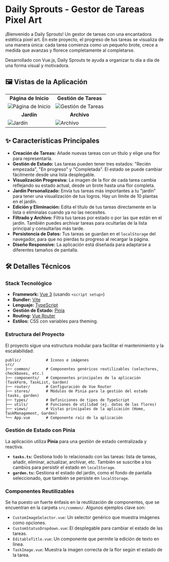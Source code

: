# Daily Sprouts - Gestor de Tareas Pixel Art

¡Bienvenido a Daily Sprouts! Un gestor de tareas con una encantadora estética pixel art. En este proyecto, el progreso de tus tareas se visualiza de una manera única: cada tarea comienza como un pequeño brote, crece a medida que avanzas y florece completamente al completarse.

Desarrollado con Vue.js, Daily Sprouts te ayuda a organizar tu día a día de una forma visual y motivadora.

## 🖼️ Vistas de la Aplicación

<table>
  <tr>
    <td align="center"><strong>Página de Inicio</strong></td>
    <td align="center"><strong>Gestión de Tareas</strong></td>
  </tr>
  <tr>
    <td><img src="./public/screenshots/home.png" alt="Página de Inicio"></td>
    <td><img src="./public/screenshots/task-list.png" alt="Gestión de Tareas"></td>
  </tr>
  <tr>
    <td align="center"><strong>Jardín</strong></td>
    <td align="center"><strong>Archivo</strong></td>
  </tr>
  <tr>
    <td><img src="./public/screenshots/garden.png" alt="Jardín"></td>
    <td><img src="./public/screenshots/archive.png" alt="Archivo"></td>
  </tr>
</table>

## ✨ Características Principales

- **Creación de Tareas:** Añade nuevas tareas con un título y elige una flor para representarla.
- **Gestión de Estado:** Las tareas pueden tener tres estados: "Recién empezada", "En progreso" y "Completada". El estado se puede cambiar fácilmente desde una lista desplegable.
- **Visualización Progresiva:** La imagen de la flor de cada tarea cambia reflejando su estado actual, desde un brote hasta una flor completa.
- **Jardín Personalizado:** Envía tus tareas más importantes a tu "jardín" para tener una visualización de tus logros. Hay un límite de 10 plantas en el jardín.
- **Edición y Eliminación:** Edita el título de tus tareas directamente en la lista o elimínalas cuando ya no las necesites.
- **Filtrado y Archivo:** Filtra tus tareas por estado o por las que están en el jardín. También puedes archivar tareas para ocultarlas de la lista principal y consultarlas más tarde.
- **Persistencia de Datos:** Tus tareas se guardan en el `localStorage` del navegador, para que no pierdas tu progreso al recargar la página.
- **Diseño Responsive:** La aplicación está diseñada para adaptarse a diferentes tamaños de pantalla.

## 🛠️ Detalles Técnicos

### Stack Tecnológico

- **Framework:** [Vue 3](https://vuejs.org/) (usando `<script setup>`)
- **Bundler:** [Vite](https://vitejs.dev/)
- **Lenguaje:** [TypeScript](https://www.typescriptlang.org/)
- **Gestión de Estado:** [Pinia](https://pinia.vuejs.org/)
- **Routing:** [Vue Router](https://router.vuejs.org/)
- **Estilos:** CSS con variables para theming.

### Estructura del Proyecto

El proyecto sigue una estructura modular para facilitar el mantenimiento y la escalabilidad:

```
public/           # Iconos e imágenes
src/
├── common/       # Componentes genéricos reutilizables (selectores, checkboxes, etc.)
├── components/   # Componentes principales de la aplicación (TaskForm, TaskList, Garden)
├── router/       # Configuración de Vue Router
├── stores/       # Módulos de Pinia para la gestión del estado (tasks, garden)
├── types/        # Definiciones de tipos de TypeScript
├── utils/        # Funciones de utilidad (ej. datos de las flores)
├── views/        # Vistas principales de la aplicación (Home, TaskManagement, Garden)
└── App.vue       # Componente raíz de la aplicación
```

### Gestión de Estado con Pinia

La aplicación utiliza **Pinia** para una gestión de estado centralizada y reactiva.

- **`tasks.ts`:** Gestiona todo lo relacionado con las tareas: lista de tareas, añadir, eliminar, actualizar, archivar, etc. También se suscribe a los cambios para persistir el estado en `localStorage`.
- **`garden.ts`:** Gestiona el estado del jardín, como el fondo de pantalla seleccionado, que también se persiste en `localStorage`.

### Componentes Reutilizables

Se ha puesto un fuerte énfasis en la reutilización de componentes, que se encuentran en la carpeta `src/common/`. Algunos ejemplos clave son:

- `CustomImageSelector.vue`: Un selector genérico que muestra imágenes como opciones.
- `CustomStatusDropdown.vue`: El desplegable para cambiar el estado de las tareas.
- `EditableTitle.vue`: Un componente que permite la edición de texto en línea.
- `TaskImage.vue`: Muestra la imagen correcta de la flor según el estado de la tarea.
